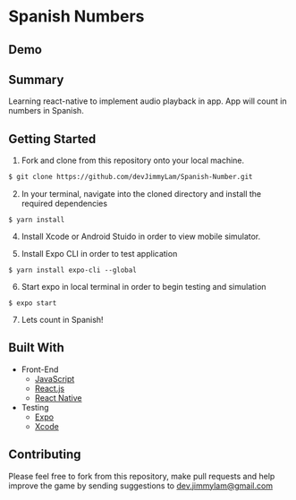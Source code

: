 # Spanish Numbers 
## Demo
<!-- <p align="center">
  <img src="./t_demo.gif">
</p> -->

## Summary
Learning react-native to implement audio playback in app. App will count in numbers in Spanish.

## Getting Started
1. Fork and clone from this repository onto your local machine.
```bash
$ git clone https://github.com/devJimmyLam/Spanish-Number.git
```
2. In your terminal, navigate into the cloned directory and install the required dependencies
```
$ yarn install
```
4. Install Xcode or Android Stuido in order to view mobile simulator.

5. Install Expo CLI in order to test application

```
$ yarn install expo-cli --global
```
6. Start expo in local terminal in order to begin testing and simulation
```
$ expo start
```
7. Lets count in Spanish!

## Built With
* Front-End
  * [JavaScript](https://www.ecma-international.org/publications/standards/Ecma-262.htm)
  * [React.js](https://reactjs.org/)
  * [React Native](https://facebook.github.io/react-native/)
* Testing
  * [Expo](https://expo.io/)
  * [Xcode](https://developer.apple.com/xcode/)

## Contributing
Please feel free to fork from this repository, make pull requests and help improve the game by sending suggestions to dev.jimmylam@gmail.com

